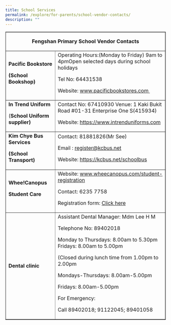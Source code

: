 ```yaml
---
title: School Services
permalink: /explore/for-parents/school-vendor-contacts/
description: ""
---
```

<table border="1" cellspacing="0" cellpadding="0">
<tbody>
<tr>
<td colspan="2" width="369">
 <p style="text-align: center;"><strong>Fengshan </strong><strong>Primary School Vendor Contacts</strong></p>
</td>
</tr>
<tr>
<td width="177"><strong>Pacific Bookstore</strong>
<p><strong>(School Bookshop)</strong></p>
</td>
<td width="192">Operating Hours:(Monday to Friday) 9am to 4pmOpen selected days during school holidays
<p>Tel No: 64431538</p>
<p>Website:&nbsp;<a href="https://www.pacificbookstores.com/" target="_blank" rel="noopener noreferrer">www.pacificbookstores.com&nbsp;</a></p>
</td>
</tr>
<tr>
<td width="177"><strong>In Trend Uniform</strong>
<p>(<strong>School Uniform supplier)</strong></p>
</td>
<td width="192">Contact No: 67410930
Venue: 1 Kaki Bukit Road #01-31 Enterprise One S(415934)
<p>Website:&nbsp;<a href="https://www.intrenduniforms.com " target="_blank" rel="noopener noreferrer">https://www.intrenduniforms.com </a></p>
</td>
</tr>
<tr>
<td width="177"><strong>Kim Chye Bus Services</strong>
<p><strong>(School Transport)</strong></p>
</td>
<td width="192">Contact: 81881826(Mr See)
<p>Email : <a href="mailto:register@kcbus.net" target="_blank" rel="noopener noreferrer">register@kcbus.net</a></p>
<p>Website:&nbsp;<a href="https://kcbus.net/schoolbus" target="_blank" rel="noopener noreferrer">https://kcbus.net/schoolbus</a></p>
</td>
</tr>
<tr>
<td><strong>Whee!Canopus</strong>
<p><strong>Student Care</strong></p>
</td>
<td>Website:&nbsp;<a href="https://www.wheecanopus.com/student-registration" target="_blank" rel="noopener noreferrer">www.wheecanopus.com/student-registration</a>
<p>Contact: 6235 7758</p>
<p>Registration form:&nbsp;<a href="https://def51efd-5ab2-4775-92d7-8c32b52fba21.filesusr.com/ugd/bfdbff_ac6a03fa8913431399e17e3d3cb1249e.pdf" target="_blank" rel="noopener noreferrer">Click here</a></p>
</td>
</tr>
<tr>
<td><strong>Dental clinic</strong></td>
<td>Assistant Dental Manager: Mdm Lee H M
<p></p>
<p>Telephone No: 89402018</p>
<p>Monday to Thursdays: 8.00am to 5.30pm
Fridays: 8.00am to 5.00pm

(Closed during lunch time from 1.00pm to 2.00pm</p>
<p>Mondays-Thursdays: 8.00am-5.00pm</p>
<p>Fridays: 8.00am-5.00pm</p>

<p>For Emergency:</p>
<p>Call 89402018; 91122045; 89401058</p>
</td>
</tr>
</tbody>
</table>